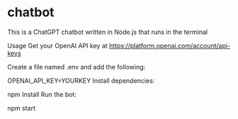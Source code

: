 # chatbot

This is a ChatGPT chatbot written in Node.js that runs in the terminal

Usage
Get your OpenAI API key at https://platform.openai.com/account/api-keys

Create a file named .env and add the following:

OPENAI_API_KEY=YOURKEY
Install dependencies:

npm Install
Run the bot:

npm start
